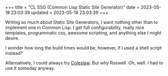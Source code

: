 +++
title = "CL SSG (Common Lisp Static Site Generator)"
date = 2023-05-18 23:03:39
updated = 2023-05-18 23:03:39
+++

Writing so much about Static Site Generators,
I want nothing other than to implement one in Common Lisp.
I get full configurability, really nice templates,
programmatic css, awesome scripting,
and anything else I might desire.

I wonder how long the build times would be, however,
if I used a shell script instead?

Alternatively, I could always try [Coleslaw](https://github.com/coleslaw-org/coleslaw).
But why Roswell.
Oh, well. I had to use it someday anyway.
